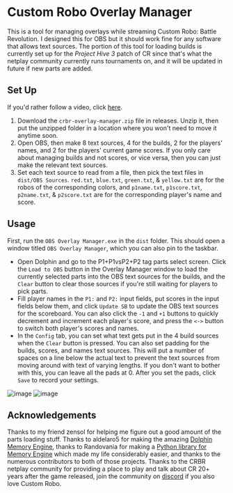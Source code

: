 # Custom Robo Overlay Manager
This is a tool for managing overlays while streaming Custom Robo: Battle Revolution. I designed this for OBS but it should work fine for any software that allows text sources. The portion of this tool for loading builds is currently set up for the *Project Hive 3* patch of CR since that's what the netplay community currently runs tournaments on, and it will be updated in future if new parts are added.

## Set Up
If you'd rather follow a video, click [here](https://www.youtube.com/watch?v=UlpfOva9VVs).

1. Download the `crbr-overlay-manager.zip` file in releases. Unzip it, then put the unzipped folder in a location where you won't need to move it anytime soon.
2. Open OBS, then make 8 text sources, 4 for the builds, 2 for the players' names, and 2 for the players' current game scores. If you only care about managing builds and not scores, or vice versa, then you can just make the relevant text sources.
3. Set each text source to read from a file, then pick the text files in `dist/OBS Sources`. `red.txt`, `blue.txt`, `green.txt`, & `yellow.txt` are for the robos of the corresponding colors, and `p1name.txt`, `p1score.txt`, `p2name.txt`, & `p2score.txt` are for the corresponding player's name and score.

## Usage
First, run the `OBS Overlay Manager.exe` in the `dist` folder. This should open a window titled `OBS Overlay Manager`, which you can also pin to the taskbar.
- Open Dolphin and go to the P1+P1vsP2+P2 tag parts select screen. Click the `Load to OBS` button in the Overlay Manager window to load the currently selected parts into the OBS text sources for the builds, and the `Clear` button to clear those sources if you're still waiting for players to pick parts.
- Fill player names in the `P1:` and `P2:` input fields, put scores in the input fields below them, and click `Update SB` to update the OBS text sources for the scoreboard. You can also click the `-1` and `+1` buttons to quickly decrement and increment each player's score, and press the `<->` button to switch both player's scores and names.
- In the `Config` tab, you can set what text gets put in the 4 build sources when the `Clear` button is pressed. You can also set padding for the builds, scores, and names text sources. This will put a number of spaces on a line below the actual text to prevent the text sources from moving around with text of varying lengths. If you don't want to bother with this, you can leave all the pads at 0. After you set the pads, click `Save` to record your settings.

![image](https://github.com/user-attachments/assets/71b902d2-8ed8-47f4-b144-821a833369c8)
![image](https://github.com/user-attachments/assets/976564c9-75aa-40de-adb8-4e73b641cb39)



## Acknowledgements
Thanks to my friend zensol for helping me figure out a good amount of the parts loading stuff. Thanks to aldelaro5 for making the amazing [Dolphin Memory Engine](https://github.com/aldelaro5/dolphin-memory-engine), thanks to Randovania for making a [Python library for Memory Engine](https://github.com/randovania/py-dolphin-memory-engine) which made my life considerably easier, and thanks to the numerous contributors to both of those projects. Thanks to the CRBR netplay community for providing a place to play and talk about CR 20+ years after the game released, join the community on [discord](https://discord.gg/qPXvwdeT3V) if you also love Custom Robo.
